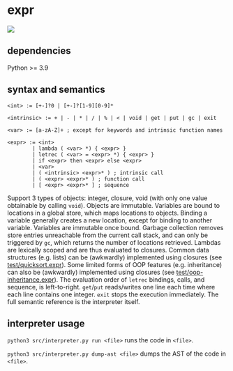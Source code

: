 # expr

![](https://github.com/sdingcn/expr/actions/workflows/auto-test.yml/badge.svg)

## dependencies

Python >= 3.9

## syntax and semantics

```
<int> := [+-]?0 | [+-]?[1-9][0-9]*

<intrinsic> := + | - | * | / | % | < | void | get | put | gc | exit

<var> := [a-zA-Z]+ ; except for keywords and intrinsic function names

<expr> := <int>
        | lambda ( <var> *) { <expr> }
        | letrec ( <var> = <expr> *) { <expr> }
        | if <expr> then <expr> else <expr>
        | <var>
        | ( <intrinsic> <expr>* ) ; intrinsic call
        | ( <expr> <expr>* ) ; function call
        | [ <expr> <expr>* ] ; sequence

```

Support 3 types of objects: integer, closure, void (with only one value obtainable by calling `void`).
Objects are immutable.
Variables are bound to locations in a global store, which maps locations to objects.
Binding a variable generally creates a new location, except for binding to another variable.
Variables are immutable once bound.
Garbage collection removes store entries unreachable from the current call stack, and can only be triggered by `gc`, which returns the number of locations retrieved.
Lambdas are lexically scoped and are thus evaluated to closures.
Common data structures (e.g. lists) can be (awkwardly) implemented using closures
(see [test/quicksort.expr](test/quicksort.expr)).
Some limited forms of OOP features (e.g. inheritance) can also be (awkwardly) implemented using closures
(see [test/oop-inheritance.expr](test/oop-inheritance.expr)).
The evaluation order of `letrec` bindings, calls, and sequence, is left-to-right.
`get`/`put` reads/writes one line each time where each line contains one integer.
`exit` stops the execution immediately.
The full semantic reference is the interpreter itself.

## interpreter usage

`python3 src/interpreter.py run <file>` runs the code in `<file>`.

`python3 src/interpreter.py dump-ast <file>` dumps the AST of the code in `<file>`.
